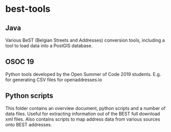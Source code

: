 # best-tools


## Java 

Various BeST (Belgian Streets and Addresses) conversion tools, including a tool to load data into a PostGIS database.


## OSOC 19

Python tools developed by the Open Summer of Code 2019 students.
E.g. for generating CSV files for openaddresses.io

## Python scripts

This folder contains an overview document, python scripts and a number of data files.
Useful for extracting information out of the BEST full download xml files.
Also contains scripts to map address data from various sources onto BEST addresses.  
